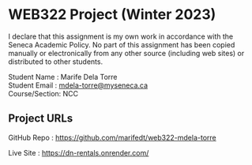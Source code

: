 # WEB322 Project (Winter 2023)

I declare that this assignment is my own work in accordance with the Seneca Academic Policy.
No part of this assignment has been copied manually or electronically from any other source
(including web sites) or distributed to other students.

Student Name : Marife Dela Torre  
Student Email : mdela-torre@myseneca.ca  
Course/Section: NCC

## Project URLs

GitHub Repo : https://github.com/marifedt/web322-mdela-torre

Live Site : https://dn-rentals.onrender.com/
